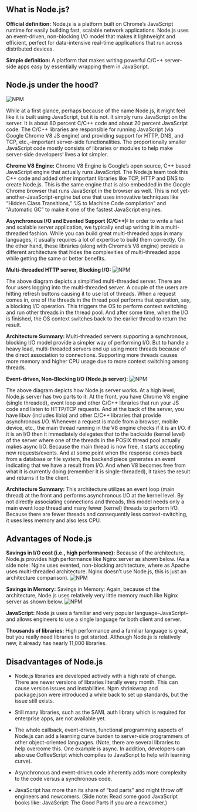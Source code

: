What is Node.js?
----------------
**Official definition:** Node.js is a platform built on Chrome’s JavaScript runtime for easily building fast, scalable network applications. Node.js uses an event-driven, non-blocking I/O model that makes it lightweight and efficient, perfect for data-intensive real-time applications that run across distributed devices.

**Simple definition:** A platform that makes writing powerful C/C++ server-side apps easy by essentially wrapping them in JavaScript.

Node.js under the hood?
-----------------------
![NPM](http://blog.cloudfoundry.org/wp-content/uploads/2012/04/Screen-Shot-2012-04-24-at-5.40.33-PM.png)

While at a first glance, perhaps because of the name Node.js, it might feel like it is built using JavaScript, but it is not. It simply runs JavaScript on the server. It is about 80 percent C/C++ code and about 20 percent JavaScript code. The C/C++ libraries are responsible for running JavaScript (via Google Chrome V8 JS engine) and providing support for HTTP, DNS, and TCP, etc.,–important server-side functionalities. The proportionally smaller JavaScript code mostly consists of libraries or modules to help make server-side developers’ lives a lot simpler.

**Chrome V8 Engine:**
Chrome V8 Engine is Google’s open source, C++ based JavaScript engine that actually runs JavaScript. The Node.js team took this C++ code and added other important libraries like TCP, HTTP and DNS to create Node.js. This is the same engine that is also embedded in the Google Chrome browser that runs JavaScript in the browser as well. This is not yet-another-JavaScript-engine but one that uses innovative techniques like “Hidden Class Transitions,” “JS to Machine Code compilation” and “Automatic GC” to make it one of the fastest JavaScript engines.

**Asynchronous I/O and Evented Support (C/C++):**
In order to write a fast and scalable server application, we typically end up writing it in a multi-threaded fashion. While you can build great multi-threaded apps in many languages, it usually requires a lot of expertise to build them correctly. On the other hand, these libraries (along with Chrome’s V8 engine) provide a different architecture that hides the complexities of multi-threaded apps while getting the same or better benefits.

**Multi-threaded HTTP server, Blocking I/O:**
![NPM](http://blog.cloudfoundry.org/wp-content/uploads/2012/04/multiThreadedServer.png)

The above diagram depicts a simplified multi-threaded server. There are four users logging into the multi-threaded server. A couple of the users are hitting refresh buttons causing it to use lot of threads. When a request comes in, one of the threads in the thread pool performs that operation, say, a blocking I/O operation. This triggers the OS to perform context switching and run other threads in the thread pool. And after some time, when the I/O is finished, the OS context switches back to the earlier thread to return the result.

**Architecture Summary:**
Multi-threaded servers supporting a synchronous, blocking I/O model provide a simpler way of performing I/O. But to handle a heavy load, multi-threaded servers end up using more threads because of the direct association to connections. Supporting more threads causes more memory and higher CPU usage due to more context switching among threads.

**Event-driven, Non-Blocking I/O (Node.js server):**
![NPM](http://blog.cloudfoundry.org/wp-content/uploads/2012/04/NodeJS-EventedIOAsyncIO_latest.png)

The above diagram depicts how Node.js server works. At a high level, Node.js server has two parts to it:
At the front, you have Chrome V8 engine (single threaded), event loop and other C/C++ libraries that run your JS code and listen to HTTP/TCP requests.
And at the back of the server, you have libuv (includes libio) and other C/C++ libraries that provide asynchronous I/O.
Whenever a request is made from a browser, mobile device, etc., the main thread running in the V8 engine checks if it is an I/O. if it is an I/O then it immediately delegates that to the backside (kernel level) of the server where one of the threads in the POSIX thread pool actually makes async I/O. Because the main thread is now free, it starts accepting new requests/events.
And at some point when the response comes back from a database or file system, the backend piece generates an event indicating that we have a result from I/O. And when V8 becomes free from what it is currently doing (remember it is single-threaded), it takes the result and returns it to the client.

**Architecture Summary:**
This architecture utilizes an event loop (main thread) at the front and performs asynchronous I/O at the kernel level. By not directly associating connections and threads, this model needs only a main event loop thread and many fewer (kernel) threads to perform I/O. Because there are fewer threads and consequently less context-switching, it uses less memory and also less CPU.

Advantages of Node.js
---------------------
**Savings in I/O cost (i.e., high performance):**
Because of the architecture, Node.js provides high performance like Nginx server as shown below. (As a side note: Nginx uses evented, non-blocking architecture, where as Apache uses multi-threaded architecture. Nginx doesn’t use Node.js, this is just an architecture comparison).
![NPM](http://blog.cloudfoundry.org/wp-content/uploads/2012/04/Screen-Shot-2012-04-24-at-3.31.58-PM.png)

**Savings in Memory:**
Savings in Memory: Again, because of the architecture, Node.js uses relatively very little memory much like Nginx server as shown below.
![NPM](http://blog.cloudfoundry.org/wp-content/uploads/2012/04/Screen-Shot-2012-04-24-at-3.34.07-PM.png)

**JavaScript:**
Node.js uses a familiar and very popular language–JavaScript–and allows engineers to use a single language for both client and server.

**Thousands of libraries:**
High performance and a familiar language is great, but you really need libraries to get started. Although Node.js is relatively new, it already has nearly 11,000 libraries.

Disadvantages of Node.js
------------------------
* Node.js libraries are developed actively with a high rate of change. There are newer versions of libraries literally every month. This can cause version issues and instabilities. Npm shrinkwrap and package.json were introduced a while back to set up standards, but the issue still exists.

* Still many libraries, such as the SAML auth library which is required for enterprise apps, are not available yet.

* The whole callback, event-driven, functional programming aspects of Node.js can add a learning curve burden to server-side programmers of other object-oriented languages. (Note, there are several libraries to help overcome this. One example is async. In addition, developers can also use CoffeeScript which compiles to JavaScript to help with learning curve).

* Asynchronous and event-driven code inherently adds more complexity to the code versus a synchronous code.

* JavaScript has more than its share of “bad parts” and might throw off engineers and newcomers. (Side note: Read some good JavaScript books like: JavaScript: The Good Parts if you are a newcomer.)
